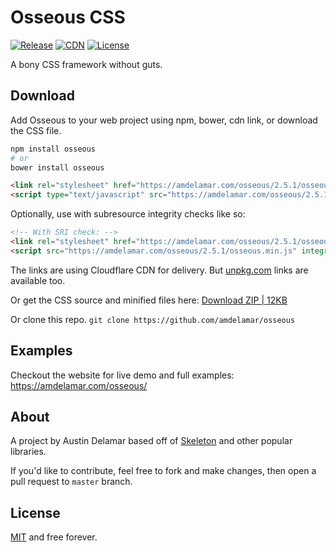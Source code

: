# Osseous CSS

[![Release](https://img.shields.io/github/release/amdelamar/osseous.svg)](https://github.com/amdelamar/osseous/releases)
[![CDN](https://img.shields.io/badge/cdn-cloudflare-orange.svg)](https://amdelamar.com/osseous/)
[![License](https://img.shields.io/:license-MIT-blue.svg)](https://github.com/amdelamar/osseous/blob/master/LICENSE)

A bony CSS framework without guts.

## Download

Add Osseous to your web project using npm, bower, cdn link, or download the CSS file.

```bash
npm install osseous
# or
bower install osseous
```

```html
<link rel="stylesheet" href="https://amdelamar.com/osseous/2.5.1/osseous.min.css">
<script type="text/javascript" src="https://amdelamar.com/osseous/2.5.1/osseous.min.js"></script>
```

Optionally, use with subresource integrity checks like so:

```html
<!-- With SRI check: -->
<link rel="stylesheet" href="https://amdelamar.com/osseous/2.5.1/osseous.min.css" integrity="sha384-EbtTSlR9pHQ+478TV/Vx8zOOCSpMwDzfMiFMLbOd8axnCjCHNHvZY8IPvVrlumea" crossorigin="anonymous">
<script src="https://amdelamar.com/osseous/2.5.1/osseous.min.js" integrity="sha384-beoWumBdsMYWCW4AA8aQZ9f+QJQJW3qh/9HLDYMbUD5NGzwX7Wmm8rc2ZyWM+NEd" crossorigin="anonymous"></script>
```

The links are using Cloudflare CDN for delivery. But [unpkg.com](https://unpkg.com/osseous/docs/2.5.1/osseous.min.css) links are available too.

Or get the CSS source and minified files here: [Download ZIP | 12KB](https://github.com/amdelamar/osseous/releases/download/2.5.1/Osseous-2.5.1.zip)

Or clone this repo. `git clone https://github.com/amdelamar/osseous`

## Examples

Checkout the website for live demo and full examples: https://amdelamar.com/osseous/

## About

A project by Austin Delamar based off of [Skeleton](https://github.com/dhg/Skeleton) and other popular libraries.

If you'd like to contribute, feel free to fork and make changes, then open a pull request to `master` branch.

## License

[MIT](/LICENSE) and free forever.
